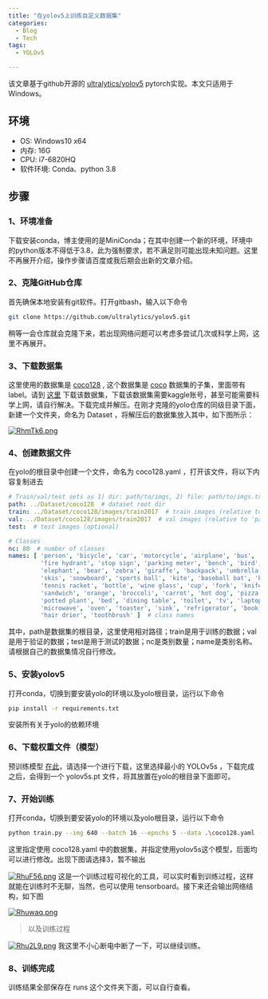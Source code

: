 ```yaml
---
title: "在yolov5上训练自定义数据集"
categories:
  - Blog
  - Tech
tags:
  - YOLOv5

---
```


该文章基于github开源的 [ultralytics/yolov5](https://github.com/ultralytics/yolov5) pytorch实现。本文只适用于Windows。

## 环境
  - OS: Windows10 x64
  - 内存: 16G
  - CPU: i7-6820HQ
  - 软件环境: Conda、python 3.8

## 步骤

### 1、环境准备
下载安装conda，博主使用的是MiniConda；在其中创建一个新的环境，环境中的python版本不得低于3.8，此为强制要求，若不满足则可能出现未知问题。这里不再展开介绍，操作步骤请百度或我后期会出新的文章介绍。

### 2、克隆GitHub仓库
首先确保本地安装有git软件。打开gitbash，输入以下命令
```bash
git clone https://github.com/ultralytics/yolov5.git
```
稍等一会仓库就会克隆下来，若出现网络问题可以考虑多尝试几次或科学上网，这里不再展开。

### 3、下载数据集
这里使用的数据集是 [coco128](https://www.kaggle.com/ultralytics/coco128) , 这个数据集是 [coco](http://cocodataset.org/#home) 数据集的子集，里面带有label。请到 [这里](https://www.kaggle.com/ultralytics/coco128) 下载该数据集，下载该数据集需要kaggle账号，甚至可能需要科学上网，请自行解决。下载完成并解压。在刚才克隆的yolo仓库的同级目录下面，新建一个文件夹，命名为 Dataset ，将解压后的数据集放入其中，如下图所示：

[![RhmTk6.png](https://z3.ax1x.com/2021/07/05/RhmTk6.png)](https://imgtu.com/i/RhmTk6)

### 4、创建数据文件
在yolo的根目录中创建一个文件，命名为 coco128.yaml ，打开该文件，将以下内容复制进去
```yaml
# Train/val/test sets as 1) dir: path/to/imgs, 2) file: path/to/imgs.txt, or 3) list: [path/to/imgs1, path/to/imgs2, ..]
path: ../Dataset/coco128  # dataset root dir
train: ../Dataset/coco128/images/train2017  # train images (relative to 'path') 128 images
val: ../Dataset/coco128/images/train2017  # val images (relative to 'path') 128 images
test:  # test images (optional)

# Classes
nc: 80  # number of classes
names: [ 'person', 'bicycle', 'car', 'motorcycle', 'airplane', 'bus', 'train', 'truck', 'boat', 'traffic light',
         'fire hydrant', 'stop sign', 'parking meter', 'bench', 'bird', 'cat', 'dog', 'horse', 'sheep', 'cow',
         'elephant', 'bear', 'zebra', 'giraffe', 'backpack', 'umbrella', 'handbag', 'tie', 'suitcase', 'frisbee',
         'skis', 'snowboard', 'sports ball', 'kite', 'baseball bat', 'baseball glove', 'skateboard', 'surfboard',
         'tennis racket', 'bottle', 'wine glass', 'cup', 'fork', 'knife', 'spoon', 'bowl', 'banana', 'apple',
         'sandwich', 'orange', 'broccoli', 'carrot', 'hot dog', 'pizza', 'donut', 'cake', 'chair', 'couch',
         'potted plant', 'bed', 'dining table', 'toilet', 'tv', 'laptop', 'mouse', 'remote', 'keyboard', 'cell phone',
         'microwave', 'oven', 'toaster', 'sink', 'refrigerator', 'book', 'clock', 'vase', 'scissors', 'teddy bear',
         'hair drier', 'toothbrush' ]  # class names
```
其中，path是数据集的根目录，这里使用相对路径；train是用于训练的数据；val是用于验证的数据；test是用于测试的数据；nc是类别数量；name是类别名称。请根据自己的数据集情况自行修改。

### 5、安装yolov5
打开conda，切换到要安装yolo的环境以及yolo根目录，运行以下命令
```bash
pip install -r requirements.txt
```
安装所有关于yolo的依赖环境

### 6、下载权重文件（模型）
预训练模型 [在此](https://github.com/ultralytics/yolov5#pretrained-checkpoints)，请选择一个进行下载，这里选择最小的 YOLOv5s ，下载完成之后，会得到一个 yolov5s.pt 文件，将其放置在yolo的根目录下面即可。

### 7、开始训练
打开conda，切换到要安装yolo的环境以及yolo根目录，运行以下命令
```bash
python train.py --img 640 --batch 16 --epochs 5 --data .\coco128.yaml --weights .\yolov5s.pt
```
这里指定使用 coco128.yaml 中的数据集，并指定使用yolov5s这个模型，后面均可以进行修改。出现下图请选择3，暂不输出

[![RhuF56.png](https://z3.ax1x.com/2021/07/05/RhuF56.png)](https://imgtu.com/i/RhuF56)
这是一个训练过程可视化的工具，可以实时看到训练过程，这样就能在训练时不无聊，当然，也可以使用 tensorboard。接下来还会输出网络结构，如下图

[![Rhuwaq.png](https://z3.ax1x.com/2021/07/05/Rhuwaq.png)](https://imgtu.com/i/Rhuwaq)
>以及训练过程

[![Rhu2L9.png](https://z3.ax1x.com/2021/07/05/Rhu2L9.png)](https://imgtu.com/i/Rhu2L9)
我这里不小心断电中断了一下，可以继续训练。

### 8、训练完成
训练结果全部保存在 runs 这个文件夹下面，可以自行查看。
